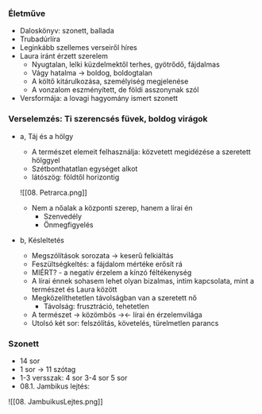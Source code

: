 ### Életműve

- Daloskönyv: szonett, ballada
- Trubadúrlíra
- Leginkább szellemes verseiről híres
- Laura iránt érzett szerelem
	- Nyugtalan, lelki küzdelmektől terhes, gyötrődő, fájdalmas
	- Vágy hatalma → boldog, boldogtalan
	- A költő kitárulkozása, személyiség megjelenése
	- A vonzalom eszményített, de földi asszonynak szól
- Versformája: a lovagi hagyomány ismert szonett

### Verselemzés: Ti szerencsés füvek, boldog virágok

 - a, Táj és a hölgy
	- A természet elemeit felhasználja: közvetett megidézése a szeretett hölggyel
	- Szétbonthatatlan egységet alkot
	- látószög: földtől horizontig
	
	![[08. Petrarca.png]]
	- Nem a nőalak a központi szerep, hanem a lírai én
		- Szenvedély
		- Önmegfigyelés
- b, Késleltetés
	- Megszólítások sorozata → keserű felkiáltás
	- Feszültségkeltés: a fájdalom mértéke erősít rá
	- MIÉRT? - a negatív érzelem a kínzó féltékenység
	- A lírai énnek sohasem lehet olyan bizalmas, intim kapcsolata, mint a természet és Laura között
	- Megközelíthetetlen távolságban van a szeretett nő
		- Távolság: frusztráció, tehetetlen
	- A természet → közömbös →← lírai én érzelemvilága
	- Utolsó két sor: felszólítás, követelés, türelmetlen parancs

### Szonett
- 14 sor
- 1 sor → 11 szótag
- 1-3 versszak: 4 sor 3-4 sor 5 sor
- 08.1. Jambikus lejtés:

![[08. JambuikusLejtes.png]]
